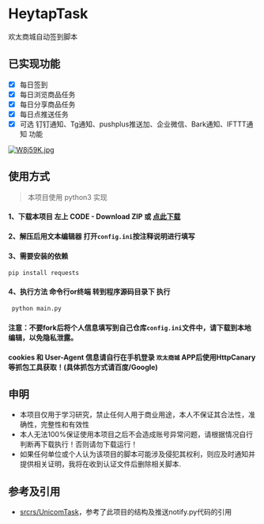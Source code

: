 # HeytapTask
欢太商城自动签到脚本


## 已实现功能

* [x] 每日签到
* [x] 每日浏览商品任务
* [x] 每日分享商品任务
* [x] 每日点推送任务
* [x] 可选 钉钉通知、Tg通知、pushplus推送加、企业微信、Bark通知、IFTTT通知 功能

[![W8j59K.jpg](https://z3.ax1x.com/2021/07/19/W8j59K.jpg)](https://imgtu.com/i/W8j59K)

## 使用方式
> 本项目使用 python3 实现
#### 1、下载本项目 左上 CODE - Download ZIP 或 [点此下载](https://github.com/hwkxk/HeytapTask/archive/refs/heads/main.zip)
#### 2、解压后用文本编辑器 打开`config.ini`按注释说明进行填写
#### 3、需要安装的依赖
```
pip install requests 
```
#### 4、执行方法 命令行or终端 转到程序源码目录下 执行
```bash
 python main.py
```

#### 注意：不要fork后将个人信息填写到自己仓库`config.ini`文件中，请下载到本地编辑，以免隐私泄露。
#### cookies 和 User-Agent 信息请自行在手机登录 `欢太商城` APP后使用HttpCanary等抓包工具获取！(具体抓包方式请百度/Google)

## 申明

* 本项目仅用于学习研究，禁止任何人用于商业用途，本人不保证其合法性，准确性，完整性和有效性
* 本人无法100%保证使用本项目之后不会造成账号异常问题，请根据情况自行判断再下载执行！否则请勿下载运行！
* 如果任何单位或个人认为该项目的脚本可能涉及侵犯其权利，则应及时通知并提供相关证明，我将在收到认证文件后删除相关脚本.

## 参考及引用

* [srcrs/UnicomTask](https://github.com/srcrs/UnicomTask)，参考了此项目的结构及推送notify.py代码的引用
